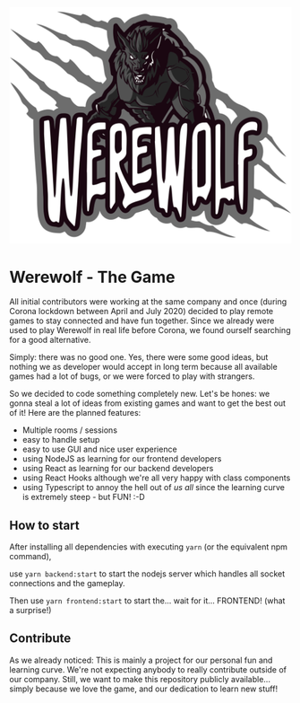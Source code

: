 ![Werewolf logo](logo.svg)

# Werewolf - The Game

All initial contributors were working at the same company and once (during Corona lockdown between April and July 2020)
decided to play remote games to stay connected and have fun together. Since we already were used to play Werewolf in
real life before Corona, we found ourself searching for a good alternative.

Simply: there was no good one. Yes, there were some good ideas, but nothing we as developer would accept in long term
because all available games had a lot of bugs, or we were forced to play with strangers.

So we decided to code something completely new. Let's be hones: we gonna steal a lot of ideas from existing games and
want to get the best out of it! Here are the planned features:

- Multiple rooms / sessions
- easy to handle setup
- easy to use GUI and nice user experience
- using NodeJS as learning for our frontend developers
- using React as learning for our backend developers
- using React Hooks although we're all very happy with class components
- using Typescript to annoy the hell out of *us all* since the learning curve is extremely steep - but FUN! :-D 

## How to start

After installing all dependencies with executing `yarn` (or the equivalent npm command),

use `yarn backend:start` to start the nodejs server which handles all socket connections and the gameplay.

Then use `yarn frontend:start` to start the... wait for it... FRONTEND! (what a surprise!)

## Contribute

As we already noticed: This is mainly a project for our personal fun and learning curve. We're not expecting anybody
to really contribute outside of our company. Still, we want to make this repository publicly available... simply
because we love the game, and our dedication to learn new stuff!
